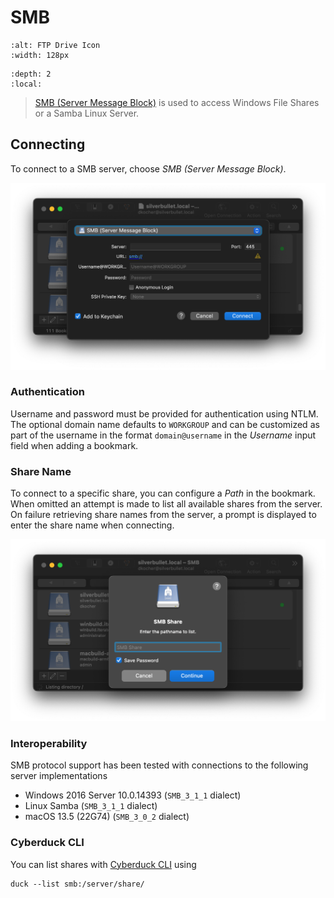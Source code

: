 SMB
====

```{image} _images/ftp.png
:alt: FTP Drive Icon
:width: 128px
```

```{contents} Content
:depth: 2
:local:
```


> [SMB (Server Message Block)](https://en.wikipedia.org/wiki/Server_Message_Block) is used to access Windows File Shares or a Samba Linux Server.

## Connecting

To connect to a SMB server, choose _SMB (Server Message Block)_.

![SMB Connection](_images/SMB_Connection.png)

### Authentication
Username and password must be provided for authentication using NTLM. The optional domain name defaults to `WORKGROUP` and can be customized as part of the username in the format `domain@username` in the _Username_ input field when adding a bookmark.

### Share Name
To connect to a specific share, you can configure a _Path_ in the bookmark. When omitted an attempt is made to list all available shares from the server. On failure retrieving share names from the server, a prompt is displayed to enter the share name when connecting.

![SMB Share Input](_images/SMB_Share.png)

### Interoperability

SMB protocol support has been tested with connections to the following server implementations
- Windows 2016 Server 10.0.14393 (`SMB_3_1_1` dialect)
- Linux Samba (`SMB_3_1_1` dialect)
- macOS 13.5 (22G74) (`SMB_3_0_2` dialect)

### Cyberduck CLI

You can list shares with [Cyberduck CLI](https://duck.sh/) using

	duck --list smb:/server/share/

